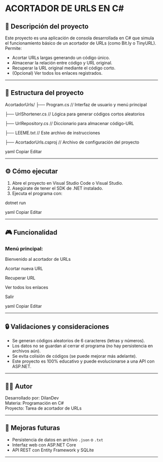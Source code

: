 # ACORTADOR DE URLS EN C#

## 🧠 Descripción del proyecto

Este proyecto es una aplicación de consola desarrollada en C# que simula el funcionamiento básico de un acortador de URLs (como Bit.ly o TinyURL). Permite:

- Acortar URLs largas generando un código único.
- Almacenar la relación entre código y URL original.
- Recuperar la URL original mediante el código corto.
- (Opcional) Ver todos los enlaces registrados.

---

## 📁 Estructura del proyecto

AcortadorUrls/
├── Program.cs // Interfaz de usuario y menú principal

├── UrlShortener.cs // Lógica para generar códigos cortos aleatorios

├── UrlRepository.cs // Diccionario para almacenar código-URL

├── LEEME.txt // Este archivo de instrucciones

├── AcortadorUrls.csproj // Archivo de configuración del proyecto

yaml
Copiar
Editar

---

## ⚙️ Cómo ejecutar

1. Abre el proyecto en Visual Studio Code o Visual Studio.
2. Asegúrate de tener el SDK de .NET instalado.
3. Ejecuta el programa con:

dotnet run

yaml
Copiar
Editar

---

## 🎮 Funcionalidad

### Menú principal:
Bienvenido al acortador de URLs

Acortar nueva URL

Recuperar URL

Ver todos los enlaces

Salir

yaml
Copiar
Editar

---

## 🔒 Validaciones y consideraciones

- Se generan códigos aleatorios de 6 caracteres (letras y números).
- Los datos no se guardan al cerrar el programa (no hay persistencia en archivos aún).
- Se evita colisión de códigos (se puede mejorar más adelante).
- Este proyecto es 100% educativo y puede evolucionarse a una API con ASP.NET.

---

## 👨‍💻 Autor

Desarrollado por: DilanDev  
Materia: Programación en C#  
Proyecto: Tarea de acortador de URLs  

---

## 🧪 Mejoras futuras

- Persistencia de datos en archivo `.json` o `.txt`
- Interfaz web con ASP.NET Core
- API REST con Entity Framework y SQLite

---
